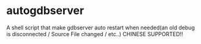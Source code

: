 # autogdbserver
A shell script that make gdbserver auto restart when needed(an old debug is disconnected / Source File changed / etc..) CHINESE SUPPORTED!!
